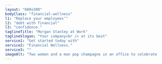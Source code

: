 ```yaml
---
layout: "600x300"
bodyClass: "financial-wellness"
l1: "Replace your employees’"
l2: "debt with financial"
l3: "confidence."
taglineTitle: "Morgan Stanley at Work"
taglineSlogan: "Your company<br /> at its best"
service1: "Get started today with"
service2: "Financial Wellness."
service3: ""
imageAlt: "Two women and a man pop champagne in an office to celebrate paying off their student debt."
---
```

